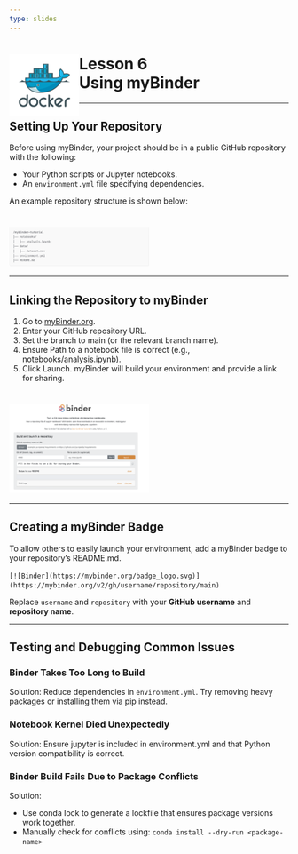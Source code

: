 ```yaml
---
type: slides
---
```


<div><h1><img src="https://raw.githubusercontent.com/docker-library/docs/c350af05d3fac7b5c3f6327ac82fe4d990d8729c/docker/logo.png" alt="Docker Logo" width=25% align="left"/> Lesson 6<br>Using myBinder</h1></div>

---

## Setting Up Your Repository

Before using myBinder, your project should be in a public GitHub repository with the following:

* Your Python scripts or Jupyter notebooks.
* An `environment.yml` file specifying dependencies.

An example repository structure is shown below:

<div><h1><img src="https://github.com/LinkedEarth/LeapFROGS/blob/main/static/module6/FileStructure.png?raw=true" alt="GitHub repository structure" width=50% align="center"/></h1></div>

---

## Linking the Repository to myBinder

1. Go to [myBinder.org](https://mybinder.org).
2. Enter your GitHub repository URL.
3. Set the branch to main (or the relevant branch name).
4. Ensure Path to a notebook file is correct (e.g., notebooks/analysis.ipynb).
5. Click Launch. myBinder will build your environment and provide a link for sharing.

<div><h1><img src="https://github.com/LinkedEarth/LeapFROGS/blob/main/static/module6/myBinder.png?raw=true" alt="myBinder" width=50% align="center"/></h1></div>

---

## Creating a myBinder Badge

To allow others to easily launch your environment, add a myBinder badge to your repository’s README.md.

`[![Binder](https://mybinder.org/badge_logo.svg)](https://mybinder.org/v2/gh/username/repository/main)`

Replace `username` and `repository` with your **GitHub username** and **repository name**.

---

## Testing and Debugging Common Issues

### Binder Takes Too Long to Build

Solution: Reduce dependencies in `environment.yml`. Try removing heavy packages or installing them via pip instead.

### Notebook Kernel Died Unexpectedly

Solution: Ensure jupyter is included in environment.yml and that Python version compatibility is correct.

### Binder Build Fails Due to Package Conflicts

Solution:
* Use conda lock to generate a lockfile that ensures package versions work together.
* Manually check for conflicts using: `conda install --dry-run <package-name>`